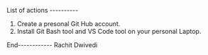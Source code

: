 List of actions ----------
1) Create a presonal Git Hub account.
2) Install Git Bash tool and VS Code tool on your personal Laptop.

End------------
Rachit Dwivedi

